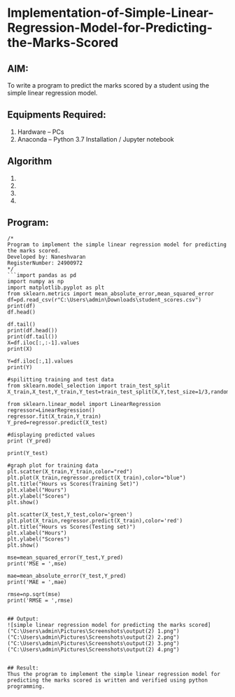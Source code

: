 # Implementation-of-Simple-Linear-Regression-Model-for-Predicting-the-Marks-Scored

## AIM:
To write a program to predict the marks scored by a student using the simple linear regression model.

## Equipments Required:
1. Hardware – PCs
2. Anaconda – Python 3.7 Installation / Jupyter notebook

## Algorithm
1. 
2. 
3. 
4. 

## Program:
```
/*
Program to implement the simple linear regression model for predicting the marks scored.
Developed by: Naneshvaran
RegisterNumber: 24900972 
*/
```import pandas as pd
import numpy as np
import matplotlib.pyplot as plt
from sklearn.metrics import mean_absolute_error,mean_squared_error
df=pd.read_csv(r"C:\Users\admin\Downloads\student_scores.csv")
print(df)
df.head()

df.tail()
print(df.head())
print(df.tail())
X=df.iloc[:,:-1].values
print(X)

Y=df.iloc[:,1].values
print(Y)

#spilitting training and test data
from sklearn.model_selection import train_test_split
X_train,X_test,Y_train,Y_test=train_test_split(X,Y,test_size=1/3,random_state=0)

from sklearn.linear_model import LinearRegression
regressor=LinearRegression()
regressor.fit(X_train,Y_train)
Y_pred=regressor.predict(X_test)

#displaying predicted values
print (Y_pred)

print(Y_test)

#graph plot for training data
plt.scatter(X_train,Y_train,color="red")
plt.plot(X_train,regressor.predict(X_train),color="blue")
plt.title("Hours vs Scores(Training Set)")
plt.xlabel("Hours")
plt.ylabel("Scores")
plt.show()

plt.scatter(X_test,Y_test,color='green')
plt.plot(X_train,regressor.predict(X_train),color='red')
plt.title("Hours vs Scores(Testing set)")
plt.xlabel("Hours")
plt.ylabel("Scores")
plt.show()

mse=mean_squared_error(Y_test,Y_pred)
print('MSE = ',mse)

mae=mean_absolute_error(Y_test,Y_pred)
print('MAE = ',mae)

rmse=np.sqrt(mse)
print('RMSE = ',rmse)


## Output:
![simple linear regression model for predicting the marks scored]("C:\Users\admin\Pictures\Screenshots\output(2) 1.png")("C:\Users\admin\Pictures\Screenshots\output(2) 2.png")("C:\Users\admin\Pictures\Screenshots\output(2) 3.png")("C:\Users\admin\Pictures\Screenshots\output(2) 4.png")


## Result:
Thus the program to implement the simple linear regression model for predicting the marks scored is written and verified using python programming.
